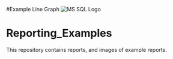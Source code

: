 #Example Line Graph
![MS SQL Logo]([https://www.eswcompany.com/wp-content/uploads/2020/01/logo-microsoft-sql-server-595x3350.jpg](https://github.com/makalkas/Reporting_Examples/blob/main/Images/SimpleLineGraph.png))

# Reporting_Examples
This repository contains reports, and images of example reports.
